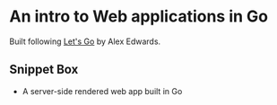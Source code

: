 # An intro to Web applications in Go
Built following [Let's Go](https://lets-go.alexedwards.net/) by Alex Edwards.

## Snippet Box
- A server-side rendered web app built in Go
